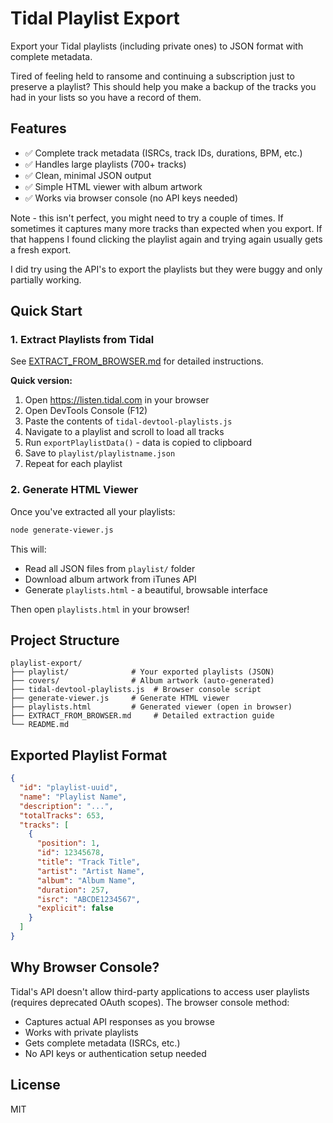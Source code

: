 # Tidal Playlist Export

Export your Tidal playlists (including private ones) to JSON format with complete metadata.

Tired of feeling held to ransome and continuing a subscription just to preserve
a playlist? This should help you make a backup of the tracks you had in your
lists so you have a record of them.

## Features

- ✅ Complete track metadata (ISRCs, track IDs, durations, BPM, etc.)
- ✅ Handles large playlists (700+ tracks)
- ✅ Clean, minimal JSON output
- ✅ Simple HTML viewer with album artwork
- ✅ Works via browser console (no API keys needed)

Note - this isn't perfect, you might need to try a couple of times. If
sometimes it captures many more tracks than expected when you export.
If that happens I found clicking the playlist again and trying again
usually gets a fresh export.

I did try using the API's to export the playlists but they were buggy and
only partially working.

## Quick Start

### 1. Extract Playlists from Tidal

See [EXTRACT_FROM_BROWSER.md](EXTRACT_FROM_BROWSER.md) for detailed instructions.

**Quick version:**
1. Open https://listen.tidal.com in your browser
2. Open DevTools Console (F12)
3. Paste the contents of `tidal-devtool-playlists.js`
4. Navigate to a playlist and scroll to load all tracks
5. Run `exportPlaylistData()` - data is copied to clipboard
6. Save to `playlist/playlistname.json`
7. Repeat for each playlist

### 2. Generate HTML Viewer

Once you've extracted all your playlists:

```bash
node generate-viewer.js
```

This will:
- Read all JSON files from `playlist/` folder
- Download album artwork from iTunes API
- Generate `playlists.html` - a beautiful, browsable interface

Then open `playlists.html` in your browser!

## Project Structure

```
playlist-export/
├── playlist/              # Your exported playlists (JSON)
├── covers/                # Album artwork (auto-generated)
├── tidal-devtool-playlists.js  # Browser console script
├── generate-viewer.js     # Generate HTML viewer
├── playlists.html         # Generated viewer (open in browser)
├── EXTRACT_FROM_BROWSER.md     # Detailed extraction guide
└── README.md
```

## Exported Playlist Format

```json
{
  "id": "playlist-uuid",
  "name": "Playlist Name",
  "description": "...",
  "totalTracks": 653,
  "tracks": [
    {
      "position": 1,
      "id": 12345678,
      "title": "Track Title",
      "artist": "Artist Name",
      "album": "Album Name",
      "duration": 257,
      "isrc": "ABCDE1234567",
      "explicit": false
    }
  ]
}
```

## Why Browser Console?

Tidal's API doesn't allow third-party applications to access user playlists (requires deprecated OAuth scopes). The browser console method:
- Captures actual API responses as you browse
- Works with private playlists
- Gets complete metadata (ISRCs, etc.)
- No API keys or authentication setup needed

## License

MIT
